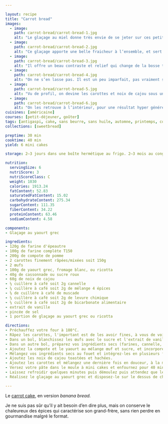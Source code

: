```yaml
---

layout: recipe
title: "Carrot bread"
images: 
  - image: 
    path: carrot-bread/carrot-bread-1.jpg
    alt: "Le glaçage au miel donne très envie de se jeter sur ces petits cakes bruns orangés."
  - image:
    path: carrot-bread/carrot-bread-2.jpg
    alt: "Ce glaçage apporte une belle fraicheur à l’ensemble, et sert de véhicule parfait au banana bread."
  - image:
    path: carrot-bread/carrot-bread-3.jpg
    alt: "Il offre un beau contraste et relief qui change de la bosse typique qui apparaît à la cuisson."
  - image:
    path: carrot-bread/carrot-bread-4.jpg
    alt: "On ne s’en lasse pas. Il est un peu imparfait, pas vraiment solide, il apporte juste l’humidité qu’il faut."
  - image:
    path: carrot-bread/carrot-bread-5.jpg
    alt: "Vu de profil, on devine les carottes et noix de cajou sous une belle croûte brune orangée caractéristique du carrot cake."
  - image:
    path: carrot-bread/carrot-bread-6.jpg
    alt: "On les retrouve à l’intérieur, pour une résultat hyper généreux. Ils amènent un joli contraste visuel avec la mie épicée."
cuisines: [américaine]
courses: [petit-déjeuner, goûter]
tags: [antigaspi, cake, sans beurre, sans huile, automne, printemps, comfort food, fêtes, petit format]
collections: [sweetbread]

preptime: 30 min
cooktime: 40 min
yield: 6 mini cakes

storage: 2–3 jours dans une boîte hermétique au frigo. 2–3 mois au congélateur sans glaçage.

nutrition:
  servingSize: 6
  nutriScore: 3
  nutriScoreClass: C
  weight: 1030
  calories: 1913.24
  fatContent: 52.83
  saturatedFatContent: 15.02
  carbohydrateContent: 275.34
  sugarContent: 111.35
  fiberContent: 34.22
  proteinContent: 63.46
  sodiumContent: 4.58

components:
- Glaçage au yaourt grec

ingredients:
- 120g de farine d'épeautre
- 100g de farine complète T150
- 200g de compote de pomme
- 2 carottes finement râpées/mixées soit 150g
- 2 œufs
- 100g de yaourt grec, fromage blanc, ou ricotta
- 40g de cassonnade ou sucre roux
- 60g de noix de cajou
- ¼ cuillère à café soit 2g cannelle
- ¼ cuillère à café soit 2g de mélange 4 épices
- ⅛ de cuillère à café de muscade
- ¼ cuillère à café soit 2g de levure chimique
- ¼ cuillère à café soit 2g de bicarbonate alimentaire
- extrait de vanille
- pincée de sel
- 1 portion de glaçage au yaourt grec ou ricotta

directions:
- Préchauffez votre four à 180°C.
- Râpez les carottes, l'important est de les avoir fines, à vous de voir ce que vous préférez en terme de longueur. Mettez-les dans une passoire et essayez d'en sortir le maximum d'eau/humidité à la force de vos mains. Réservez. 
- Dans un bol, blanchissez les œufs avec le sucre et l'extrait de vanille. On cherche à obtenir un mélange mousseux donc il va falloir fouetter jusqu'à doubler le volume du mélange au minimum. Au batteur électrique ça prend 2 minutes, à la main ça en prendra probablement 10.
- Dans un autre bol, préparez vos ingrédients secs (farines, cannelle, 4 épices, muscade, sel, et bicarbonate) et tamisez-les.
- Ajoutez la compote et le yaourt au mélange œuf et sucre, et incorporez-le sans trop fouetter. 
- Mélangez vos ingrédients secs au fouet et intégrez-les en plusieurs fois à la maryse jusqu'à ce que tout soit lisse. 
- Ajoutez les noix de cajou toastées et hachées. 
- Ajoutez les carottes et mélangez une dernière fois en douceur, à la maryse. 
- Versez votre pâte dans le moule à mini cakes et enfournez pour 40 minutes ou jusqu'à ce que la lame d'un couteau ressorte avec quelques flocons de mie. 
- Laissez refroidir quelques minutes puis démoulez puis attendez que les cakes soit à température ambiante pour le glacage.
- Réalisez le glaçage au yaourt grec et disposez-le sur le dessus de chaque mini cake.

---
```


Le [carrot cake](carrot-cake.html), en version <i lang="en">banana bread.</i>

Je ne suis pas sûr qu’il y ait besoin d’en dire plus, mais on conserve le chaleureux des épices qui caractérise son grand-frère, sans rien perdre en gourmandise malgré le format. 